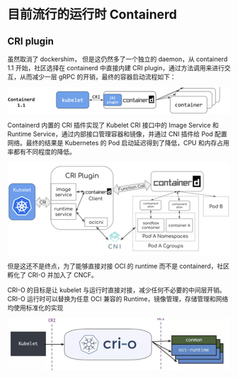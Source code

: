 # 目前流行的运行时 Containerd

## CRI plugin

虽然取消了 dockershim， 但是这仍然多了一个独立的 daemon，从 containerd 1.1 开始，社区选择在 containerd 中直接内建 CRI plugin，通过方法调用来进行交互，从而减少一层 gRPC 的开销，最终的容器启动流程如下：

<div  align="center">
	<img src="../assets/containerd-built-in-plugin.png" width = "600"  align=center />
</div>

Containerd 内置的 CRI 插件实现了 Kubelet CRI 接口中的 Image Service 和 Runtime Service，通过内部接口管理容器和镜像，并通过 CNI 插件给 Pod 配置网络。最终的结果是 Kubernetes 的 Pod 启动延迟得到了降低，CPU 和内存占用率都有不同程度的降低。

<div  align="center">
	<img src="../assets/containerd-cri-plugin.png" width = "600"  align=center />
</div>



但是这还不是终点，为了能够直接对接 OCI 的 runtime 而不是 containerd，社区孵化了 CRI-O 并加入了 CNCF。

CRI-O 的目标是让 kubelet 与运行时直接对接，减少任何不必要的中间层开销。CRI-O 运行时可以替换为任意 OCI 兼容的 Runtime，镜像管理，存储管理和网络均使用标准化的实现

<div  align="center">
	<img src="../assets/k8s-cri-o.png" width = "500"  align=center />
</div>